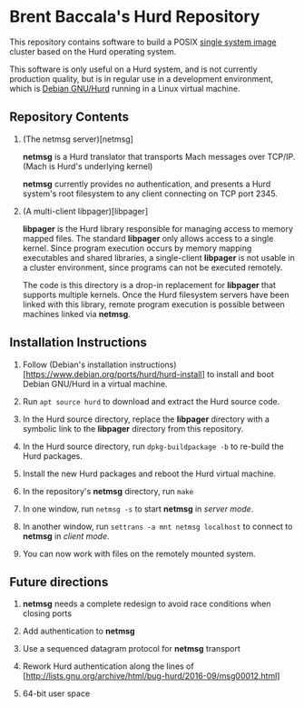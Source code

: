 # Brent Baccala's Hurd Repository

This repository contains software to build a POSIX
[single system image](https://en.wikipedia.org/wiki/Single_system_image)
cluster based on the Hurd operating system.

This software is only useful on a Hurd system, and
is not currently production quality, but is in
regular use in a development environment, which is
[Debian GNU/Hurd](https://www.debian.org/ports/hurd/)
running in a Linux virtual machine.

## Repository Contents

1. (The netmsg server)[netmsg]

   **netmsg** is a Hurd translator that transports Mach messages over
   TCP/IP.  (Mach is Hurd's underlying kernel)

   **netmsg** currently provides no authentication, and presents a
   Hurd system's root filesystem to any client connecting on TCP port 2345.

2. (A multi-client libpager)[libpager]

   **libpager** is the Hurd library responsible for managing access
   to memory mapped files.  The standard **libpager** only allows
   access to a single kernel.
   Since program execution occurs by memory mapping
   executables and shared libraries, a single-client **libpager**
   is not usable in a cluster environment, since programs
   can not be executed remotely.

   The code is this directory is a drop-in replacement
   for **libpager** that supports multiple kernels.
   Once the Hurd filesystem servers have been linked with
   this library, remote program execution is possible
   between machines linked via **netmsg**.

## Installation Instructions

1. Follow (Debian's installation instructions)[https://www.debian.org/ports/hurd/hurd-install]
   to install and boot Debian GNU/Hurd in a virtual machine.

2. Run `apt source hurd` to download and extract the Hurd source code.

3. In the Hurd source directory, replace the **libpager** directory with
   a symbolic link to the **libpager** directory from this repository.

4. In the Hurd source directory, run `dpkg-buildpackage -b` to re-build the Hurd packages.

5. Install the new Hurd packages and reboot the Hurd virtual machine.

6. In the repository's **netmsg** directory, run `make`

7. In one window, run `netmsg -s` to start **netmsg** in *server mode*.

8. In another window, run `settrans -a mnt netmsg localhost` to connect to **netmsg** in *client mode*.

9. You can now work with files on the remotely mounted system.

## Future directions

1. **netmsg** needs a complete redesign to avoid race conditions when closing ports

2. Add authentication to **netmsg**

3. Use a sequenced datagram protocol for **netmsg** transport

4. Rework Hurd authentication along the lines of [http://lists.gnu.org/archive/html/bug-hurd/2016-09/msg00012.html]

5. 64-bit user space
